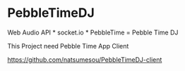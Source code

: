 ﻿# PebbleTimeDJ

Web Audio API * socket.io * PebbleTime = Pebble Time DJ


This Project need Pebble Time App Client

https://github.com/natsumesou/PebbleTimeDJ-client
